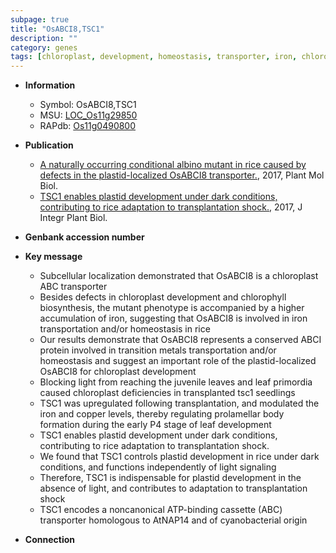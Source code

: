 ```yaml
---
subpage: true
title: "OsABCI8,TSC1"
description: ""
category: genes
tags: [chloroplast, development, homeostasis, transporter, iron, chloroplast development, ABC transporter, leaf, seedlings, leaf development, copper]
---
```


* **Information**  
    + Symbol: OsABCI8,TSC1  
    + MSU: [LOC_Os11g29850](http://rice.plantbiology.msu.edu/cgi-bin/ORF_infopage.cgi?orf=LOC_Os11g29850)  
    + RAPdb: [Os11g0490800](http://rapdb.dna.affrc.go.jp/viewer/gbrowse_details/irgsp1?name=Os11g0490800)  

* **Publication**  
    + [A naturally occurring conditional albino mutant in rice caused by defects in the plastid-localized OsABCI8 transporter.](http://www.ncbi.nlm.nih.gov/pubmed?term=A+naturally+occurring+conditional+albino+mutant+in+rice+caused+by+defects+in+the+plastid-localized+OsABCI8+transporter.%5BTitle%5D), 2017, Plant Mol Biol.
    + [TSC1 enables plastid development under dark conditions, contributing to rice adaptation to transplantation shock.](http://www.ncbi.nlm.nih.gov/pubmed?term=TSC1+enables+plastid+development+under+dark+conditions,+contributing+to+rice+adaptation+to+transplantation+shock.%5BTitle%5D), 2017, J Integr Plant Biol.

* **Genbank accession number**  

* **Key message**  
    + Subcellular localization demonstrated that OsABCI8 is a chloroplast ABC transporter
    + Besides defects in chloroplast development and chlorophyll biosynthesis, the mutant phenotype is accompanied by a higher accumulation of iron, suggesting that OsABCI8 is involved in iron transportation and/or homeostasis in rice
    + Our results demonstrate that OsABCI8 represents a conserved ABCI protein involved in transition metals transportation and/or homeostasis and suggest an important role of the plastid-localized OsABCI8 for chloroplast development
    + Blocking light from reaching the juvenile leaves and leaf primordia caused chloroplast deficiencies in transplanted tsc1 seedlings
    + TSC1 was upregulated following transplantation, and modulated the iron and copper levels, thereby regulating prolamellar body formation during the early P4 stage of leaf development
    + TSC1 enables plastid development under dark conditions, contributing to rice adaptation to transplantation shock.
    + We found that TSC1 controls plastid development in rice under dark conditions, and functions independently of light signaling
    + Therefore, TSC1 is indispensable for plastid development in the absence of light, and contributes to adaptation to transplantation shock
    + TSC1 encodes a noncanonical ATP-binding cassette (ABC) transporter homologous to AtNAP14 and of cyanobacterial origin

* **Connection**  



